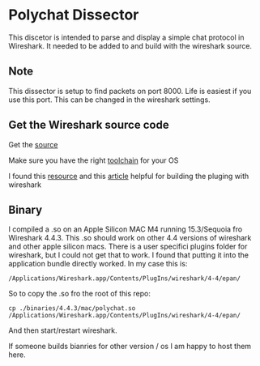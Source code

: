 # Polychat Dissector
This discetor is intended to parse and display a simple chat protocol in Wireshark.  It needed to be added to and build with the wireshark source.

## Note

This dissector is setup to find packets on port 8000. Life is easiest if you use this port. This can be changed in the wireshark settings.

## Get the Wireshark source code

Get the [source](https://gitlab.com/wireshark/wireshark)

Make sure you have the right [toolchain](https://www.wireshark.org/docs/wsdg_html_chunked/ChapterTools.html) for your OS

I found this [resource](https://www.wireshark.org/docs/wsdg_html_chunked/ChSrcBuildFirstTime.html) and this [article](https://blog.fjh1997.top/2019/03/29/show-you-how-to-compile-the-c-language-plugin-for-wireshark-3.1-step-by-step-(windows-platform-2019-3-20)/) helpful for building the pluging with wireshark

## Binary

I compiled a .so on an Apple Silicon MAC M4 running 15.3/Sequoia fro Wireshark 4.4.3.  This .so should work on other 4.4 versions of wireshark and other apple silicon macs. There is a user specifici plugins folder for wireshark, but I could not get that to work.  I found that putting it into the application bundle directly worked.  In my case this is:

```
/Applications/Wireshark.app/Contents/PlugIns/wireshark/4-4/epan/
```

So to copy the .so fro the root of this repo:

```
cp ./binaries/4.4.3/mac/polychat.so /Applications/Wireshark.app/Contents/PlugIns/wireshark/4-4/epan/
```

And then start/restart wireshark.

If someone builds bianries for other version / os I am happy to host them here.

